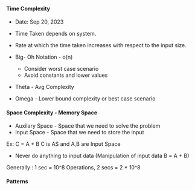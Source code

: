 #### Time Complexity 

- Date: Sep 20, 2023

* Time Taken depends on system.
* Rate at which the time taken increases with respect to the input size.


* Big- Oh Notation - o(n)
    - Consider worst case scenario
    - Avoid constants and lower values

* Theta - Avg Complexity
* Omega - Lower bound complexity or best case scenario

#### Space Complexity - Memory Space

* Auxilary Space - Space that we need to solve the problem
* Input Space - Space that we need to store the input

Ex: C = A + B C is AS and A,B are Input Space

* Never do anything to input data (Manipulation of input data B = A + B)

Generally : 1 sec = 10^8 Operations, 2 secs = 2 * 10^8 


#### Patterns

